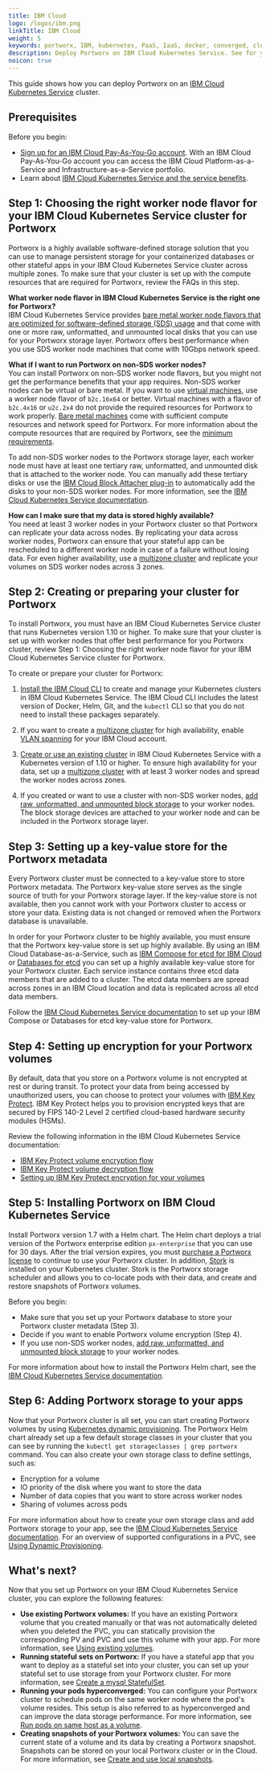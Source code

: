 ```yaml
---
title: IBM Cloud
logo: /logos/ibm.png
linkTitle: IBM Cloud
weight: 5
keywords: portworx, IBM, kubernetes, PaaS, IaaS, docker, converged, cloud, IKS
description: Deploy Portworx on IBM Cloud Kubernetes Service. See for yourself how easy it is!
noicon: true
---
```


This guide shows how you can deploy Portworx on an [IBM Cloud Kubernetes Service](https://www.ibm.com/cloud/container-service) cluster.

## Prerequisites

Before you begin:

- [Sign up for an IBM Cloud Pay-As-You-Go account](https://cloud.ibm.com/registration). With an IBM Cloud Pay-As-You-Go account you can access the IBM Cloud Platform-as-a-Service and Infrastructure-as-a-Service portfolio.
- Learn about [IBM Cloud Kubernetes Service and the service benefits](https://cloud.ibm.com/docs/containers?topic=containers-cs_ov#cs_ov).

## Step 1: Choosing the right worker node flavor for your IBM Cloud Kubernetes Service cluster for Portworx

Portworx is a highly available software-defined storage solution that you can use to manage persistent storage for your containerized databases or other stateful apps in your IBM Cloud Kubernetes Service cluster across multiple zones. To make sure that your cluster is set up with the compute resources that are required for Portworx, review the FAQs in this step.

**What worker node flavor in IBM Cloud Kubernetes Service is the right one for Portworx?** </br>
IBM Cloud Kubernetes Service provides [bare metal worker node flavors that are optimized for software-defined storage (SDS) usage](https://cloud.ibm.com/docs/containers?topic=containers-plan_clusters#sds) and that come with one or more raw, unformatted, and unmounted local disks that you can use for your Portworx storage layer. Portworx offers best performance when you use SDS worker node machines that come with 10Gbps network speed.

**What if I want to run Portworx on non-SDS worker nodes?** </br>
You can install Portworx on non-SDS worker node flavors, but you might not get the performance benefits that your app requires. Non-SDS worker nodes can be virtual or bare metal. If you want to use [virtual machines](https://cloud.ibm.com/docs/containers?topic=containers-plan_clusters#vm), use a worker node flavor of `b2c.16x64` or better. Virtual machines with a flavor of `b2c.4x16` or `u2c.2x4` do not provide the required resources for Portworx to work properly. [Bare metal machines](https://cloud.ibm.com/docs/containers?topic=containers-plan_clusters#bm) come with sufficient compute resources and network speed for Portworx. For more information about the compute resources that are required by Portworx, see the [minimum requirements](https://docs.portworx.com/start-here-installation/#installation-prerequisites).

To add non-SDS worker nodes to the Portworx storage layer, each worker node must have at least one tertiary raw, unformatted, and unmounted disk that is attached to the worker node. You can manually add these tertiary disks or use the [IBM Cloud Block Attacher plug-in](https://cloud.ibm.com/docs/containers?topic=containers-utilities#block_storage_attacher) to automatically add the disks to your non-SDS worker nodes. For more information, see the [IBM Cloud Kubernetes Service documentation](https://cloud.ibm.com/docs/containers?topic=containers-portworx#create_block_storage).

**How can I make sure that my data is stored highly available?** </br>
You need at least 3 worker nodes in your Portworx cluster so that Portworx can replicate your data across nodes. By replicating your data across worker nodes, Portworx can ensure that your stateful app can be rescheduled to a different worker node in case of a failure without losing data. For even higher availability, use a [multizone cluster](https://cloud.ibm.com/docs/containers?topic=containers-plan_clusters#multizone) and replicate your volumes on SDS worker nodes across 3 zones.

## Step 2: Creating or preparing your cluster for Portworx

To install Portworx, you must have an IBM Cloud Kubernetes Service cluster that runs Kubernetes version 1.10 or higher. To make sure that your cluster is set up with worker nodes that offer best performance for you Portworx cluster, review Step 1: Choosing the right worker node flavor for your IBM Cloud Kubernetes Service cluster for Portworx.

To create or prepare your cluster for Portworx:

1. [Install the IBM Cloud CLI](https://cloud.ibm.com/docs/cli?topic=cloud-cli-ibmcloud-cli#ibmcloud-cli) to create and manage your Kubernetes clusters in IBM Cloud Kubernetes Service. The IBM Cloud CLI includes the latest version of Docker, Helm, Git, and the `kubectl` CLI so that you do not need to install these packages separately.

2. If you want to create a [multizone cluster](https://cloud.ibm.com/docs/containers?topic=containers-plan_clusters#multizone) for high availability, enable [VLAN spanning](https://cloud.ibm.com/docs/infrastructure/vlans?topic=vlans-vlan-spanning#vlan-spanning) for your IBM Cloud account.

3. [Create or use an existing cluster](https://cloud.ibm.com/docs/containers?topic=containers-clusters#clusters_ui) in IBM Cloud Kubernetes Service with a Kubernetes version of 1.10 or higher. To ensure high availability for your data, set up a [multizone cluster](https://cloud.ibm.com/docs/containers?topic=containers-plan_clusters#multizone) with at least 3 worker nodes and spread the worker nodes across zones.

4. If you created or want to use a cluster with non-SDS worker nodes, [add raw, unformatted, and unmounted block storage](https://cloud.ibm.com/docs/containers?topic=containers-portworx#create_block_storage) to your worker nodes. The block storage devices are attached to your worker node and can be included in the Portworx storage layer.

## Step 3: Setting up a key-value store for the Portworx metadata

Every Portworx cluster must be connected to a key-value store to store Portworx metadata. The Portworx key-value store serves as the single source of truth for your Portworx storage layer. If the key-value store is not available, then you cannot work with your Portworx cluster to access or store your data. Existing data is not changed or removed when the Portworx database is unavailable.

In order for your Portworx cluster to be highly available, you must ensure that the Portworx key-value store is set up highly available. By using an IBM Cloud Database-as-a-Service, such as [IBM Compose for etcd for IBM Cloud](https://cloud.ibm.com/docs/services/ComposeForEtcd?topic=compose-for-etcd-getting-started-tutorial#getting-started-tutorial) or [Databases for etcd](https://cloud.ibm.com/docs/services/databases-for-etcd?topic=databases-for-etcd-getting-started#getting-started-tutorial) you can set up a highly available key-value store for your Portworx cluster. Each service instance contains three etcd data members that are added to a cluster. The etcd data members are spread across zones in an IBM Cloud location and data is replicated across all etcd data members.

Follow the [IBM Cloud Kubernetes Service documentation](https://cloud.ibm.com/docs/containers?topic=containers-portworx#portworx_database) to set up your IBM Compose or Databases for etcd key-value store for Portworx.

## Step 4: Setting up encryption for your Portworx volumes

By default, data that you store on a Portworx volume is not encrypted at rest or during transit. To protect your data from being accessed by unauthorized users, you can choose to protect your volumes with [IBM Key Protect](https://cloud.ibm.com/docs/services/key-protect?topic=key-protect-about#about). IBM Key Protect helps you to provision encrypted keys that are secured by FIPS 140-2 Level 2 certified cloud-based hardware security modules (HSMs).

Review the following information in the IBM Cloud Kubernetes Service documentation:

- [IBM Key Protect volume encryption flow](https://cloud.ibm.com/docs/containers?topic=containers-portworx#encryption)
- [IBM Key Protect volume decryption flow](https://cloud.ibm.com/docs/containers?topic=containers-portworx#decryption)
- [Setting up IBM Key Protect encryption for your volumes](https://cloud.ibm.com/docs/containers?topic=containers-portworx#setup_encryption)

## Step 5: Installing Portworx on IBM Cloud Kubernetes Service

Install Portworx version 1.7 with a Helm chart. The Helm chart deploys a trial version of the Portworx enterprise edition `px-enterprise` that you can use for 30 days. After the trial version expires, you must [purchase a Portworx license](/reference/knowledge-base/px-licensing/) to continue to use your Portworx cluster. In addition, [Stork](https://docs.portworx.com/portworx-install-with-kubernetes/) is installed on your Kubernetes cluster. Stork is the Portworx storage scheduler and allows you to co-locate pods with their data, and create and restore snapshots of Portworx volumes.

Before you begin:

- Make sure that you set up your Portworx database to store your Portworx cluster metadata (Step 3).
- Decide if you want to enable Portworx volume encryption (Step 4).
- If you use non-SDS worker nodes, [add raw, unformatted, and unmounted block storage](https://cloud.ibm.com/docs/containers?topic=containers-portworx#create_block_storage) to your worker nodes.

For more information about how to install the Portworx Helm chart, see the [IBM Cloud Kubernetes Service documentation](https://cloud.ibm.com/docs/containers?topic=containers-portworx#install_portworx).

## Step 6: Adding Portworx storage to your apps

Now that your Portworx cluster is all set, you can start creating Portworx volumes by using [Kubernetes dynamic provisioning](https://kubernetes.io/docs/concepts/storage/dynamic-provisioning/). The Portworx Helm chart already set up a few default storage classes in your cluster that you can see by running the `kubectl get storageclasses | grep portworx` command. You can also create your own storage class to define settings, such as:

- Encryption for a volume
- IO priority of the disk where you want to store the data
- Number of data copies that you want to store across worker nodes
- Sharing of volumes across pods

For more information about how to create your own storage class and add Portworx storage to your app, see the [IBM Cloud Kubernetes Service documentation](https://cloud.ibm.com/docs/containers?topic=containers-portworx#add_portworx_storage). For an overview of supported configurations in a PVC, see [Using Dynamic Provisioning](https://docs.portworx.com/portworx-install-with-kubernetes/#using-dynamic-provisioning).

## What's next?
Now that you set up Portworx on your IBM Cloud Kubernetes Service cluster, you can explore the following features:

- **Use existing Portworx volumes:** If you have an existing Portworx volume that you created manually or that was not automatically deleted when you deleted the PVC, you can statically provision the corresponding PV and PVC and use this volume with your app. For more information, see [Using existing volumes](https://docs.portworx.com/portworx-install-with-kubernetes/#using-the-portworx-volume).
- **Running stateful sets on Portworx:** If you have a stateful app that you want to deploy as a stateful set into your cluster, you can set up your stateful set to use storage from your Portworx cluster. For more information, see [Create a mysql StatefulSet](https://docs.portworx.com/portworx-install-with-kubernetes/#create-a-mysql-statefulset).
- **Running your pods hyperconverged:** You can configure your Portworx cluster to schedule pods on the same worker node where the pod's volume resides. This setup is also referred to as hyperconverged and can improve the data storage performance. For more information, see [Run pods on same host as a volume](https://docs.portworx.com/portworx-install-with-kubernetes/).
- **Creating snapshots of your Portworx volumes:** You can save the current state of a volume and its data by creating a Portworx snapshot. Snapshots can be stored on your local Portworx cluster or in the Cloud. For more information, see [Create and use local snapshots](https://docs.portworx.com/portworx-install-with-kubernetes/).
